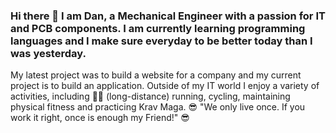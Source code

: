 ### Hi there 👋 I am Dan, a Mechanical Engineer with a passion for IT and PCB components. I am currently learning programming languages and I make sure everyday to be better today than I was yesterday. 
My latest project was to build a website for a company and my current project is to build an application. 
Outside of my IT world I enjoy a variety of activities, including 🏃‍♂️ (long-distance) running, cycling, maintaining physical fitness and practicing Krav Maga. 
😎 "We only live once. If you work it right, once is enough my Friend!" 😎

<!--
**Diag-Tech/Diag-Tech** is a ✨ _special_ ✨ repository because its `README.md` (this file) appears on your GitHub profile.

Here are some ideas to get you started:

- 🔭 I’m currently working on ...
- 🌱 I’m currently learning ...
- 👯 I’m looking to collaborate on ...
- 🤔 I’m looking for help with ...
- 💬 Ask me about ...
- 📫 How to reach me: ...
- 😄 Pronouns: ...
- ⚡ Fun fact: ...
-->
